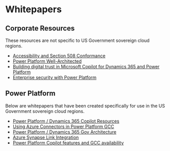 # Whitepapers

## Corporate Resources

These resources are not specific to US Government sovereign cloud regions.

* [Accessibility and Section 508 Conformance](https://github.com/microsoft/Federal-Business-Applications/tree/main/whitepapers/accessibility)
* [Power Platform Well-Architected](https://learn.microsoft.com/en-us/power-platform/well-architected/)
* [Building digital trust in Microsoft Copilot for Dynamics 365 and Power Platform](https://www.microsoft.com/en-us/dynamics-365/blog/it-professional/2024/04/04/building-digital-trust-in-microsoft-copilot-for-dynamics-365-and-power-platform/)
* [Enterprise security with Power Platform](https://learn.microsoft.com/en-us/power-platform/guidance/white-papers/enterprise-security)

## Power Platform

Below are whitepapers that have been created specifically for use in the US Government sovereign cloud regions.

* [Power Platform / Dynamics 365 Copilot Resources](https://github.com/microsoft/Federal-Business-Applications/blob/main/whitepapers/copilot/README.md)
* [Using Azure Connectors in Power Platform GCC](./azure-connectors/readme.md)
* [Power Platform / Dynamics 365 Gov Architecture](https://github.com/microsoft/Federal-Business-Applications/blob/main/whitepapers/power-plat-d365-architecture/README.md)
* [Azure Synapse Link Integration](https://github.com/microsoft/Federal-Business-Applications/blob/main/whitepapers/power-platform-azure-synapse/README.md)
* [Power Platform Copilot features and GCC availability](./PowerPlatformCopilots.md)
